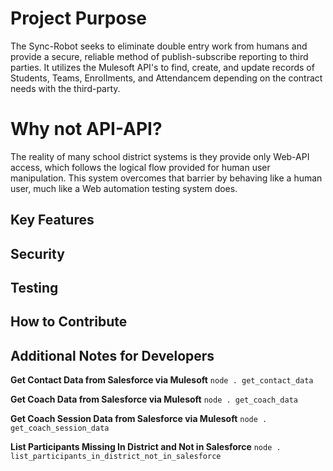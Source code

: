 # Project Purpose
The Sync-Robot seeks to eliminate double entry work from humans and provide a secure, reliable method of publish-subscribe reporting to third parties.
It utilizes the Mulesoft API's to find, create, and update records of Students, Teams, Enrollments, and Attendancem depending on the contract needs with the third-party.
# Why not API-API?
The reality of many school district systems is they provide only Web-API access, which follows the logical flow provided for human user manipulation. This system overcomes that barrier by behaving like a human user, much like a Web automation testing system does.
## Key Features
## Security
## Testing
## How to Contribute
## Additional Notes for Developers

**Get Contact Data from Salesforce via Mulesoft**
`node . get_contact_data`

**Get Coach Data from Salesforce via Mulesoft**
`node . get_coach_data`

**Get Coach Session Data from Salesforce via Mulesoft**
`node . get_coach_session_data`

**List Participants Missing In District and Not in Salesforce**
`node . list_participants_in_district_not_in_salesforce`
